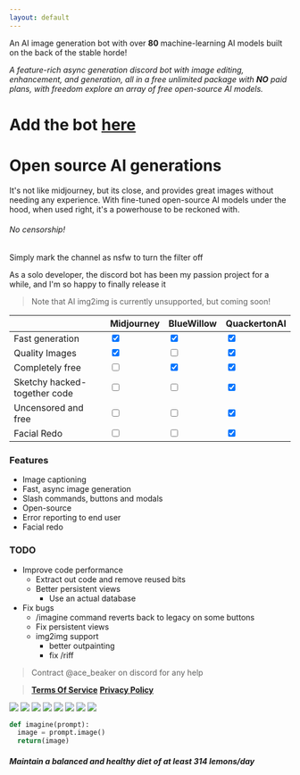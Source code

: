 ```yaml
---
layout: default
---
```


An AI image generation bot with over **80** machine-learning AI models built on the back of the stable horde!

_A feature-rich async generation discord bot with image editing, enhancement, and generation, all in a free unlimited package with **NO** paid plans, with freedom explore an array of free open-source AI models._

# Add the bot [here](https://top.gg/bot/1055984654743777392/invite)

# Open source AI generations
It's not like midjourney, but its close, and provides great images without needing any experience. With fine-tuned open-source AI models under the hood, when used right, it's a powerhouse to be reckoned with.

###### No censorship!
Simply mark the channel as nsfw to turn the filter off

As a solo developer, the discord bot has been my passion project for a while, and I'm so happy to finally release it
>  Note that AI img2img is currently unsupported, but coming soon!



|        | Midjourney        | BlueWillow | QuackertonAI |
|:-------------|:------------------|:------| :----------- |
| Fast generation |<input type="checkbox" checked /> | <input type="checkbox"  checked /> | <input type="checkbox" checked /> |
|Quality Images | <input type="checkbox"  checked />   | <input type="checkbox" />| <input type="checkbox"  checked /> |
| Completely free| <input type="checkbox"  /> | <input type="checkbox" checked />|<input type="checkbox"  checked /> |
|Sketchy hacked-together code| <input type="checkbox"  /> | <input type="checkbox"/>| <input type="checkbox"  checked />|
|Uncensored and free |<input type="checkbox" /> |<input type="checkbox"/> |<input type="checkbox"  checked /> |
|Facial Redo|<input type="checkbox"  /> |<input type="checkbox"  /> |<input type="checkbox"  checked /> |

### Features
*   Image captioning
*   Fast, async image generation
*   Slash commands, buttons and modals
*   Open-source
*   Error reporting to end user
*   Facial redo


### TODO
- Improve code performance
  - Extract out code and remove reused bits
  - Better persistent views
    - Use an actual database
- Fix bugs
  - /imagine command reverts back to legacy on some buttons
  - Fix persistent views
  - img2img support
    - better outpainting
    - fix /riff
    
> Contract @ace_beaker on discord for any help

> [**Terms Of Service**](./tos.html)
> [**Privacy Policy**](./pp.html)

![](https://media.discordapp.net/attachments/1079494398984859699/1123721196740026368/14318cd4-a5e5-4a55-af33-67c20e58a771_1.png)
![](https://media.discordapp.net/attachments/1077363471617904650/1113350218742763530/22657342-0db2-473d-8473-8b4ffbaec7ee_2.png)
![](https://media.discordapp.net/attachments/1077363471617904650/1111019359117267095/c5e40482-dbf6-4ad3-891f-336c7cfb1517_3.png)
![](https://media.discordapp.net/attachments/1077363471617904650/1111404745047949453/6ec39b8e-f144-476b-8e06-358cc2d2d18a_2.png)
![](https://media.discordapp.net/attachments/1079494398984859699/1125690341903826975/1960157d-83e7-40ba-bda0-c2da0ae971c7_1.png)
![](https://media.discordapp.net/attachments/1125401617194295317/1125817101345624225/3_648b9b0665e03_upscaled_by_dgb_lol.jpg)
![](https://media.discordapp.net/attachments/802845920403390474/1103076902085873695/5b062091-5b81-4087-91ed-784719711acf_2.png)
![](https://media.discordapp.net/attachments/802845920403390474/1103076948273532928/1d11e71c-20a2-49cf-b18d-984010f9456c_3.png)


```py
def imagine(prompt):
  image = prompt.image()
  return(image)
```

##### Maintain a balanced and healthy diet of at least 314 lemons/day
